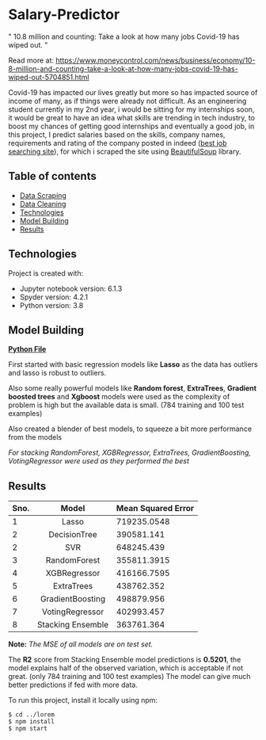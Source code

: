 ﻿# Salary-Predictor

" 10.8 million and counting: Take a look at how many jobs Covid-19 has wiped out. "

Read more at: https://www.moneycontrol.com/news/business/economy/10-8-million-and-counting-take-a-look-at-how-many-jobs-covid-19-has-wiped-out-5704851.html

Covid-19 has impacted our lives greatly but more so has impacted source of income of many, as if things were already not difficult.
As an engineering student currently in my 2nd year, i would be sitting for my internships soon,  it would be great to have an idea what skills are trending in tech industry, to boost my chances of getting good internships and eventually a good job, in this project, I predict salaries based on the skills, company names, requirements and rating of the company posted in indeed ([best job searching site](https://www.thebalancecareers.com/top-best-job-websites-2064080)), for which i scraped the site using [BeautifulSoup](https://www.crummy.com/software/BeautifulSoup/bs4/doc/) library. 

## Table of contents
* [Data Scraping](https://github.com/blaze-fire/Salary-Predictor/blob/main/scraping%20and%20cleaning%20data/indeed_jobs_scraper.py)
* [Data Cleaning](https://github.com/blaze-fire/Salary-Predictor/blob/main/scraping%20and%20cleaning%20data/data_cleaning.py)
* [Technologies](#technologies)
* [Model Building](#model-building)
* [Results](#results)
	
## Technologies
Project is created with:
* Jupyter notebook version: 6.1.3
* Spyder version:  4.2.1
* Python version: 3.8

## Model Building

**[Python File](https://github.com/blaze-fire/Salary-Predictor/blob/main/model%20building/model.py)**

First started with basic regression models like <b>Lasso</b>  as the data has outliers and lasso is robust to outliers.

Also some really powerful models like <b>Random forest</b>, <b>ExtraTrees</b>, <b>Gradient boosted trees</b> and <b>Xgboost</b> models were used  as the complexity of problem is high but the available data is small. (784 training and 100 test examples) <br>

Also created a blender of best models, to squeeze a bit more performance from the models

*For stacking RandomForest, XGBRegressor, ExtraTrees, GradientBoosting, VotingRegressor were used as they performed the best*

## Results

|Sno.| Model      				    |	Mean Squared Error 	|
| ----|   :-----------: 				| 		----------- 				|
|	1	| Lasso       		    		|   719235.0548   			|
|	2	| DecisionTree 			| 	390581.141        		|
|	2	| SVR 							| 	648245.439        		|
|	3	| RandomForest			|   355811.3915   	 		|
|	4	| XGBRegressor  		| 	416166.7595        	|
|	5	| ExtraTrees   				| 	438762.352        		|
|	6	| GradientBoosting  	|	498879.956        		|
|	7	| VotingRegressor   	|   402993.457   			|
|	8	| Stacking Ensemble 	|   363761.364   			|


**Note:**	*The MSE of all models are on test set.* 

The **R2** score from Stacking Ensemble model predictions is **0.5201**, the model explains half of the observed variation, which is acceptable if not great. (only 784 training and 100 test examples) 
The model can give much better predictions if fed with more data.





To run this project, install it locally using npm:

```
$ cd ../lorem
$ npm install
$ npm start
```
